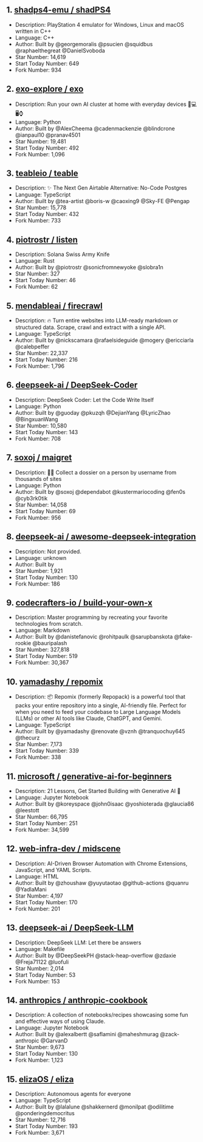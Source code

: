 ## 1. [shadps4-emu / shadPS4](https://github.com/shadps4-emu/shadPS4)
- Description: PlayStation 4 emulator for Windows, Linux and macOS written in C++   
- Language: C++
- Author: Built by @georgemoralis @psucien @squidbus @raphaelthegreat @DanielSvoboda
- Star Number: 14,619
- Start Today Number: 649
- Fork Number: 934

## 2. [exo-explore / exo](https://github.com/exo-explore/exo)
- Description: Run your own AI cluster at home with everyday devices 📱💻 🖥️⌚    
- Language: Python
- Author: Built by @AlexCheema @cadenmackenzie @blindcrone @ianpaul10 @pranav4501
- Star Number: 19,481
- Start Today Number: 492
- Fork Number: 1,096

## 3. [teableio / teable](https://github.com/teableio/teable)
- Description: ✨ The Next Gen Airtable Alternative: No-Code Postgres
- Language: TypeScript
- Author: Built by @tea-artist @boris-w @caoxing9 @Sky-FE @Pengap
- Star Number: 15,778
- Start Today Number: 432
- Fork Number: 733

## 4. [piotrostr / listen](https://github.com/piotrostr/listen)
- Description: Solana Swiss Army Knife
- Language: Rust
- Author: Built by @piotrostr @sonicfromnewyoke @slobra1n
- Star Number: 327
- Start Today Number: 46
- Fork Number: 62

## 5. [mendableai / firecrawl](https://github.com/mendableai/firecrawl)
- Description: 🔥 Turn entire websites into LLM-ready markdown or structured data. Scrape, crawl and extract with a single API.
- Language: TypeScript
- Author: Built by @nickscamara @rafaelsideguide @mogery @ericciarla @calebpeffer
- Star Number: 22,337
- Start Today Number: 216
- Fork Number: 1,796

## 6. [deepseek-ai / DeepSeek-Coder](https://github.com/deepseek-ai/DeepSeek-Coder)
- Description: DeepSeek Coder: Let the Code Write Itself
- Language: Python
- Author: Built by @guoday @pkuzqh @DejianYang @LyricZhao @BingxuanWang
- Star Number: 10,580
- Start Today Number: 143
- Fork Number: 708

## 7. [soxoj / maigret](https://github.com/soxoj/maigret)
- Description: 🕵️‍♂️ Collect a dossier on a person by username from thousands of sites
- Language: Python
- Author: Built by @soxoj @dependabot @kustermariocoding @fen0s @cyb3rk0tik
- Star Number: 14,058
- Start Today Number: 69
- Fork Number: 956

## 8. [deepseek-ai / awesome-deepseek-integration](https://github.com/deepseek-ai/awesome-deepseek-integration)
- Description: Not provided.
- Language: unknown
- Author: Built by
- Star Number: 1,921
- Start Today Number: 130
- Fork Number: 186

## 9. [codecrafters-io / build-your-own-x](https://github.com/codecrafters-io/build-your-own-x)
- Description: Master programming by recreating your favorite technologies from scratch.
- Language: Markdown
- Author: Built by @danistefanovic @rohitpaulk @sarupbanskota @fake-rookie @bauripalash
- Star Number: 327,818
- Start Today Number: 519
- Fork Number: 30,367

## 10. [yamadashy / repomix](https://github.com/yamadashy/repomix)
- Description: 📦 Repomix (formerly Repopack) is a powerful tool that packs your entire repository into a single, AI-friendly file. Perfect for when you need to feed your codebase to Large Language Models (LLMs) or other 
AI tools like Claude, ChatGPT, and Gemini.
- Language: TypeScript
- Author: Built by @yamadashy @renovate @vznh @tranquochuy645 @thecurz
- Star Number: 7,173
- Start Today Number: 339
- Fork Number: 338

## 11. [microsoft / generative-ai-for-beginners](https://github.com/microsoft/generative-ai-for-beginners)
- Description: 21 Lessons, Get Started Building with Generative AI 🔗
- Language: Jupyter Notebook
- Author: Built by @koreyspace @john0isaac @yoshioterada @glaucia86 @leestott
- Star Number: 66,795
- Start Today Number: 251
- Fork Number: 34,599

## 12. [web-infra-dev / midscene](https://github.com/web-infra-dev/midscene)
- Description: AI-Driven Browser Automation with Chrome Extensions, JavaScript, and YAML Scripts.
- Language: HTML
- Author: Built by @zhoushaw @yuyutaotao @github-actions @quanru @YadlaMani
- Star Number: 4,197
- Start Today Number: 170
- Fork Number: 201

## 13. [deepseek-ai / DeepSeek-LLM](https://github.com/deepseek-ai/DeepSeek-LLM)
- Description: DeepSeek LLM: Let there be answers
- Language: Makefile
- Author: Built by @DeepSeekPH @stack-heap-overflow @zdaxie @Freja71122 @luofuli
- Star Number: 2,014
- Start Today Number: 53
- Fork Number: 153

## 14. [anthropics / anthropic-cookbook](https://github.com/anthropics/anthropic-cookbook)
- Description: A collection of notebooks/recipes showcasing some fun and effective ways of using Claude.
- Language: Jupyter Notebook
- Author: Built by @alexalbertt @saflamini @maheshmurag @zack-anthropic @GarvanD
- Star Number: 9,673
- Start Today Number: 130
- Fork Number: 1,123

## 15. [elizaOS / eliza](https://github.com/elizaOS/eliza)
- Description: Autonomous agents for everyone
- Language: TypeScript
- Author: Built by @lalalune @shakkernerd @monilpat @odilitime @ponderingdemocritus
- Star Number: 12,716
- Start Today Number: 193
- Fork Number: 3,671